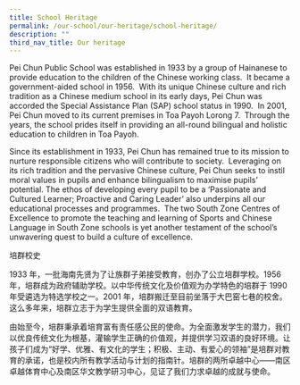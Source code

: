 ```yaml
---
title: School Heritage
permalink: /our-school/our-heritage/school-heritage/
description: ""
third_nav_title: Our heritage
---
```

Pei Chun Public School was established in 1933 by a group of Hainanese to provide education to the children of the Chinese working class.  It became a government-aided school in 1956.  With its unique Chinese culture and rich tradition as a Chinese medium school in its early days, Pei Chun was accorded the Special Assistance Plan (SAP) school status in 1990.  In 2001, Pei Chun moved to its current premises in Toa Payoh Lorong 7.  Through the years, the school prides itself in providing an all-round bilingual and holistic education to children in Toa Payoh.

Since its establishment in 1933, Pei Chun has remained true to its mission to nurture responsible citizens who will contribute to society.  Leveraging on its rich tradition and the pervasive Chinese culture, Pei Chun seeks to instil moral values in pupils and enhance bilingualism to maximise pupils’ potential. The ethos of developing every pupil to be a ‘Passionate and Cultured Learner; Proactive and Caring Leader’ also underpins all our educational processes and programmes.  The two South Zone Centres of Excellence to promote the teaching and learning of Sports and Chinese Language in South Zone schools is yet another testament of the school’s unwavering quest to build a culture of excellence.

培群校史

1933 年，一批海南先贤为了让族群子弟接受教育，创办了公立培群学校。1956 年，培群成为政府辅助学校。以中华传统文化及价值观为办学特色的培群于 1990 年受遴选为特选学校之一。2001 年，培群搬迁至目前坐落于大巴窑七巷的校舍。这么多年来，培群立志于为学生提供全面的双语教育。

由始至今，培群秉承着培育富有责任感公民的使命。为全面激发学生的潜力，我们以优良传统文化为根基，灌输学生正确的价值观，并提供学习双语的良好环境。让孩子们成为“好学、优雅、有文化的学生；积极、主动、有爱心的领袖”是培群对教育的承诺，也是校内所有教学活动与计划的指南针。培群的两所卓越中心――南区卓越体育中心及南区华文教学研习中心，见证了我们力求卓越的成就与使命。